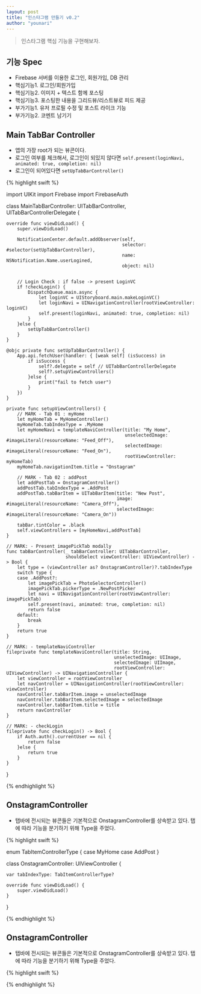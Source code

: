 ```yaml
---
layout: post
title: "인스타그램 만들기 v0.2"
author: "younari"
---
```


> 인스타그램 핵심 기능을 구현해보자.

## 기능 Spec
- Firebase 서버를 이용한 로그인, 회원가입, DB 관리
- 핵심기능1. 로그인/회원가입
- 핵심기능2. 이미지 + 텍스트 함께 포스팅
- 핵심기능3. 포스팅한 내용을 그리드뷰/리스트뷰로 피드 제공
- 부가기능1. 유저 프로필 수정 및 포스트 라이크 기능
- 부가기능2. 코멘트 남기기

## Main TabBar Controller
- 앱의 가장 root가 되는 뷰콘이다.
- 로그인 여부를 체크해서, 로그인이 되있지 않다면 `self.present(loginNavi, animated: true, completion: nil)`
- 로그인이 되어있다면 `setUpTabBarController()`

{% highlight swift %}

import UIKit
import Firebase
import FirebaseAuth

class MainTabBarController: UITabBarController, UITabBarControllerDelegate {

    override func viewDidLoad() {
        super.viewDidLoad()
        
        NotificationCenter.default.addObserver(self,
                                               selector: #selector(setUpTabBarController),
                                               name: NSNotification.Name.userLogined,
                                               object: nil)
        
        
        // Login Check : if false -> present LoginVC
        if !checkLogin() {
            DispatchQueue.main.async {
                let loginVC = UIStoryboard.main.makeLoginVC()
                let loginNavi = UINavigationController(rootViewController: loginVC)
                self.present(loginNavi, animated: true, completion: nil)
            }
        }else {
            setUpTabBarController()
        }
    }
    
    @objc private func setUpTabBarController() {
        App.api.fetchUser(handler: { [weak self] (isSuccess) in
            if isSuccess {
                self?.delegate = self // UITabBarControllerDelegate
                self?.setupViewControllers()
            }else {
                print("fail to fetch user")
            }
        })
    }
    
    private func setupViewControllers() {
        // MARK - Tab 01 : myHome
        let myHomeTab = MyHomeController()
        myHomeTab.tabIndexType = .MyHome
        let myHomeNavi = templateNaviController(title: "My Home",
                                                unselectedImage: #imageLiteral(resourceName: "Feed_Off"),
                                                selectedImage: #imageLiteral(resourceName: "Feed_On"),
                                                rootViewController: myHomeTab)
        myHomeTab.navigationItem.title = "Onstagram"
        
        // MARK - Tab 02 : addPost
        let addPostTab = OnstagramController()
        addPostTab.tabIndexType = .AddPost
        addPostTab.tabBarItem = UITabBarItem(title: "New Post",
                                             image: #imageLiteral(resourceName: "Camera_Off"),
                                             selectedImage: #imageLiteral(resourceName: "Camera_On"))
        
        tabBar.tintColor = .black
        self.viewControllers = [myHomeNavi,addPostTab]
    }

    // MARK: - Present imagePickTab modally
    func tabBarController(_ tabBarController: UITabBarController,
                          shouldSelect viewController: UIViewController) -> Bool {
        let type = (viewController as? OnstagramController)?.tabIndexType
        switch type {
        case .AddPost?:
            let imagePickTab = PhotoSelectorController()
            imagePickTab.pickerType = .NewPostPicker
            let navi = UINavigationController(rootViewController: imagePickTab)
            self.present(navi, animated: true, completion: nil)
            return false
        default:
            break
        }
        return true
    }

    // MARK: - templateNaviController
    fileprivate func templateNaviController(title: String,
                                            unselectedImage: UIImage,
                                            selectedImage: UIImage,
                                            rootViewController: UIViewController) -> UINavigationController {
        let viewController = rootViewController
        let navController = UINavigationController(rootViewController: viewController)
        navController.tabBarItem.image = unselectedImage
        navController.tabBarItem.selectedImage = selectedImage
        navController.tabBarItem.title = title
        return navController
    }
    
    // MARK: - checkLogin
    fileprivate func checkLogin() -> Bool {
        if Auth.auth().currentUser == nil {
            return false
        }else {
            return true
        }
    }
    
}

{% endhighlight %}

## OnstagramController
- 탭바에 전시되는 뷰콘들은 기본적으로 OnstagramController를 상속받고 있다. 탭에 따라 기능을 분기하기 위해 Type을 주었다.

{% highlight swift %}

enum TabItemControllerType {
    case MyHome
    case AddPost
}

class OnstagramController: UIViewController {

    var tabIndexType: TabItemControllerType?
    
    override func viewDidLoad() {
        super.viewDidLoad()
    }

}

{% endhighlight %}

## OnstagramController
- 탭바에 전시되는 뷰콘들은 기본적으로 OnstagramController를 상속받고 있다. 탭에 따라 기능을 분기하기 위해 Type을 주었다.

{% highlight swift %}

{% endhighlight %}
